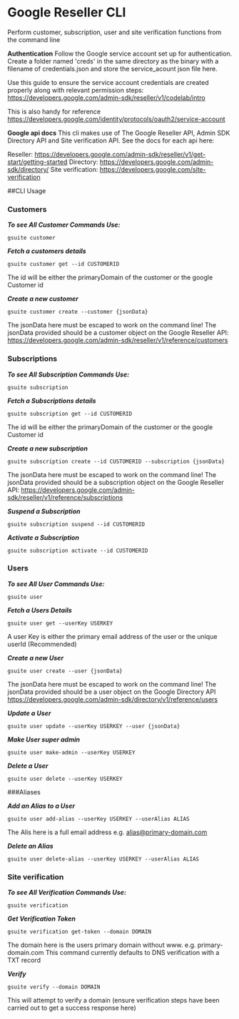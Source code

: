 # Google Reseller CLI

Perform customer, subscription, user and site verification functions from the command line

**Authentication**
Follow the Google service account set up for authentication. Create a folder named 'creds' in the same directory as the binary with a filename of credentials.json and store the service_acount json file here.

Use this guide to ensure the service account credentials are created properly along with relevant permission steps:
https://developers.google.com/admin-sdk/reseller/v1/codelab/intro

This is also handy for reference
https://developers.google.com/identity/protocols/oauth2/service-account

**Google api docs**
This cli makes use of The Google Reseller API, Admin SDK Directory API and Site verification API. See the docs for each api here:

Reseller: https://developers.google.com/admin-sdk/reseller/v1/get-start/getting-started
Directory: https://developers.google.com/admin-sdk/directory/
Site verification: https://developers.google.com/site-verification

##CLI Usage

### Customers

***To see All Customer Commands Use:***
```
gsuite customer
```

***Fetch a customers details***
```
gsuite customer get --id CUSTOMERID
```
The id will be either the primaryDomain of the customer or the google Customer id 

***Create a new customer***

```
gsuite customer create --customer {jsonData}
```
The jsonData here must be escaped to work on the command line! The jsonData provided should be a customer object on the Google Reseller API:
https://developers.google.com/admin-sdk/reseller/v1/reference/customers

### Subscriptions
***To see All Subscription Commands Use:***
```
gsuite subscription
```

***Fetch a Subscriptions details***
```
gsuite subscription get --id CUSTOMERID
```
The id will be either the primaryDomain of the customer or the google Customer id 

***Create a new subscription***
```
gsuite subscription create --id CUSTOMERID --subscription {jsonData}
```
The jsonData here must be escaped to work on the command line! The jsonData provided should be a subscription object on the Google Reseller API:
https://developers.google.com/admin-sdk/reseller/v1/reference/subscriptions

***Suspend a Subscription***
```
gsuite subscription suspend --id CUSTOMERID
```

***Activate a Subscription***
```
gsuite subscription activate --id CUSTOMERID
```

### Users
***To see All User Commands Use:***
```
gsuite user
```

***Fetch a Users Details***
```
gsuite user get --userKey USERKEY
```
A user Key is either the primary email address of the user or the unique userId (Recommended)

***Create a new User***
```
gsuite user create --user {jsonData}
```
The jsonData here must be escaped to work on the command line! The jsonData provided should be a user object on the Google Directory API
https://developers.google.com/admin-sdk/directory/v1/reference/users

***Update a User***
```
gsuite user update --userKey USERKEY --user {jsonData}
```

***Make User super admin***
```
gsuite user make-admin --userKey USERKEY
```

***Delete a User***
```
gsuite user delete --userKey USERKEY
```

###Aliases

***Add an Alias to a User***
```
gsuite user add-alias --userKey USERKEY --userAlias ALIAS
```
The Alis here is a full email address e.g. <n/>alias@primary-domain.com

***Delete an Alias***
```
gsuite user delete-alias --userKey USERKEY --userAlias ALIAS
```

### Site verification
***To see All Verification Commands Use:***
```
gsuite verification
```

***Get Verification Token***
```
gsuite verification get-token --domain DOMAIN
```
The domain here is the users primary domain without www. e.g. <n/>primary-domain.com
This command currently defaults to DNS verification with a TXT record

***Verify***
```
gsuite verify --domain DOMAIN
```
This will attempt to verify a domain (ensure verification steps have been carried out to get a success response here)